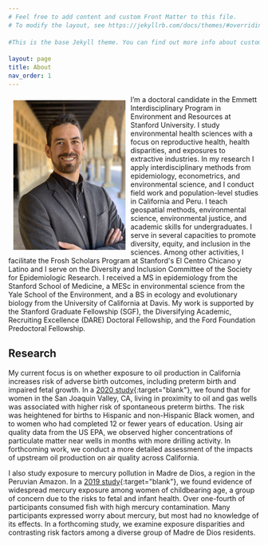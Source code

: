 ```yaml
---
# Feel free to add content and custom Front Matter to this file.
# To modify the layout, see https://jekyllrb.com/docs/themes/#overriding-theme-defaults

#This is the base Jekyll theme. You can find out more info about customizing your Jekyll theme, as well as basic Jekyll usage documentation at [jekyllrb.com](https://jekyllrb.com/)

layout: page
title: About
nav_order: 1
---
```


<img src="/images/profile_photo.jpg" alt="" align="left" width="225" height="300" style="padding: 10px;">

I’m a doctoral candidate in the Emmett Interdisciplinary Program in Environment and Resources at Stanford University. I study environmental health sciences with a focus on reproductive health, health disparities, and exposures to extractive industries. In my research I apply interdisciplinary methods from epidemiology, econometrics, and environmental science, and I conduct field work and population-level studies in California and Peru. I teach geospatial methods, environmental science, environmental justice, and academic skills for undergraduates. I serve in several capacities to promote diversity, equity, and inclusion in the sciences. Among other activities, I facilitate the Frosh Scholars Program at Stanford's El Centro Chicano y Latino and I serve on the Diversity and Inclusion Committee of the Society for Epidemiologic Research. I received a MS in epidemiology from the Stanford School of Medicine, a MESc in environmental science from the Yale School of the Environment, and a BS in ecology and evolutionary biology from the University of California at Davis. My work is supported by the Stanford Graduate Fellowship (SGF), the Diversifying Academic, Recruiting Excellence (DARE) Doctoral Fellowship, and the Ford Foundation Predoctoral Fellowship.


## Research

My current focus is on whether exposure to oil production in California increases risk of adverse birth outcomes, including preterm birth and impaired fetal growth. In a [2020 study](https://journals.lww.com/environepidem/Fulltext/2020/08000/Oil_and_gas_production_and_spontaneous_preterm.1.aspx){:target="blank"}, we found that for women in the San Joaquin Valley, CA, living in proximity to oil and gas wells was associated with higher risk of spontaneous preterm births. The risk was heightened for births to Hispanic and non-Hispanic Black women, and to women who had completed 12 or fewer years of education. Using air quality data from the US EPA, we observed higher concentrations of particulate matter near wells in months with more drilling activity. In forthcoming work, we conduct a more detailed assessment of the impacts of upstream oil production on air quality across California.

I also study exposure to mercury pollution in Madre de Dios, a region in the Peruvian Amazon. In a [2019 study](https://www.sciencedirect.com/science/article/pii/S0013935119305833?via%3Dihub){:target="blank"}, we found evidence of widespread mercury exposure among women of childbearing age, a group of concern due to the risks to fetal and infant health. Over one-fourth of participants consumed fish with high mercury contamination. Many participants expressed worry about mercury, but most had no knowledge of its effects. In a forthcoming study, we examine exposure disparities and contrasting risk factors among a diverse group of Madre de Dios residents.
